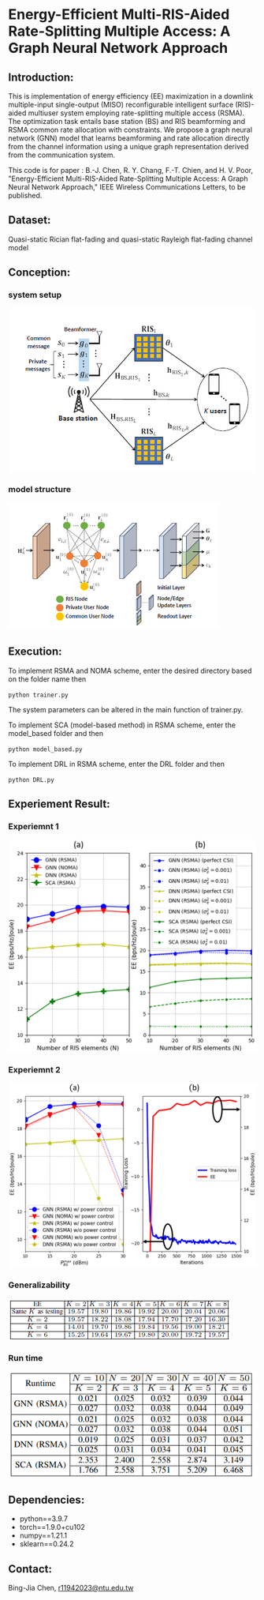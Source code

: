 #  Energy-Efficient Multi-RIS-Aided Rate-Splitting Multiple Access: A Graph Neural Network Approach

## Introduction:
This is implementation of energy efficiency (EE) maximization in a downlink multiple-input single-output (MISO) reconfigurable intelligent surface (RIS)-aided multiuser system employing rate-splitting multiple access (RSMA). The optimization task entails base station (BS) and RIS beamforming and RSMA common rate allocation with constraints. We propose a graph neural network (GNN) model that learns beamforming and rate allocation directly from the channel information using a unique graph representation derived from the communication system.

This code is for paper : 
B.-J. Chen, R. Y. Chang, F.-T. Chien, and H. V. Poor, "Energy-Efficient Multi-RIS-Aided Rate-Splitting Multiple Access: A Graph Neural Network Approach," IEEE Wireless Communications Letters, to be published.


## Dataset:
Quasi-static Rician flat-fading and quasi-static Rayleigh flat-fading channel model

## Conception:
### system setup
![](./img/system.png)
### model structure
![](./img/model.png)

## Execution:
To implement RSMA and NOMA scheme, enter the desired directory based on the folder name then

`python trainer.py`

The system parameters can be altered in the main function of trainer.py.

To implement SCA (model-based method) in RSMA scheme, enter the model_based folder and then

`python model_based.py`

To implement DRL in RSMA scheme, enter the DRL folder and then

`python DRL.py`

## Experiement Result:

### Experiemnt 1
![](./img/mix1.png)

### Experiemnt 2
![](./img/mix2.png)

### Generalizability
![](./img/general.png)

### Run time
![](./img/runtime.png)

## Dependencies:

- python==3.9.7
- torch==1.9.0+cu102
- numpy==1.21.1
- sklearn==0.24.2

## Contact:
Bing-Jia Chen, r11942023@ntu.edu.tw
